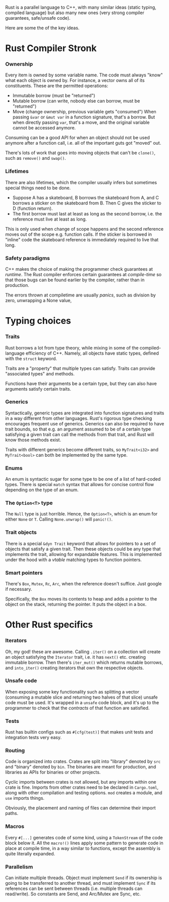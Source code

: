 Rust is a parallel language to C++, with many similar ideas (static typing, compiled language) but also many new ones (very strong compiler guarantees, safe/unsafe code).

Here are some the of the key ideas.
# Rust Compiler Stronk
### Ownership
Every item is owned by some variable name. The code must always "know" what each object is owned by. For instance, a vector owns all of its constituents. These are the permitted operations:
- Immutable borrow (must be "returned")
- Mutable borrow (can write, nobody else can borrow, must be "returned")
- Move (change ownership, previous variable gets "consumed")
When passing `&var` or `&mut var` in a function signature, that's a borrow. But when directly passing `var`, that's a move, and the original variable cannot be accessed anymore.

Consuming can be a good API for when an object should not be used anymore after a function call, i.e. all of the important guts got "moved" out.

There's lots of work that goes into moving objects that can't be `clone()`, such as `remove()` and `swap()`.
### Lifetimes
There are also lifetimes, which the compiler usually infers but sometimes special things need to be done.
- Suppose A has a skateboard, B borrows the skateboard from A, and C borrows a sticker on the skateboard from B. Then C gives the sticker to D (function return).
- The first borrow must last at least as long as the second borrow, i.e. the reference must live at least as long.

This is only used when change of scope happens and the second reference moves out of the scope e.g. function calls. If the sticker is borrowed in "inline" code the skateboard reference is immediately required to live that long.
### Safety paradigms
C++ makes the choice of making the programmer check guarantees at *runtime*. The Rust compiler enforces certain guarantees at *compile-time* so that those bugs can be found earlier by the compiler, rather than in production.

The errors thrown at compiletime are usually *panics*, such as division by zero, unwrapping a None value, 
# Typing choices
### Traits
Rust borrows a lot from type theory, while mixing in some of the compiled-language efficiency of C++. Namely, all objects have static types, defined with the `struct` keyword.

Traits are a "property" that multiple types can satisfy. Traits can provide "associated types" and methods.

Functions have their arguments be a certain type, but they can also have arguments satisfy certain traits.
### Generics
Syntactically, generic types are integrated into function signatures and traits in a way different from other languages. Rust's rigorous type checking encourages frequent use of generics. Generics can also be required to have trait bounds, so that e.g. an argument assumed to be of a certain type satisfying a given trait can call the methods from that trait, and Rust will know those methods exist.

Traits with different generics become different traits, so `MyTrait<i32>` and `MyTrait<bool>` can both be implemented by the same type.
### Enums
An enum is syntactic sugar for some type to be one of a list of hard-coded types. There is special `match` syntax that allows for concise control flow depending on the type of an enum.
### The `Option<T>` type
The `Null` type is just horrible. Hence, the `Option<T>`, which is an enum for either `None` or `T`. Calling `None.unwrap()` will `panic!()`.
### Trait objects
There is a special `&dyn Trait` keyword that allows for pointers to a set of objects that satisfy a given trait. Then these objects could be any type that implements the trait, allowing for expandable features.
This is implemented under the hood with a *vtable* matching types to function pointers.
### Smart pointers
There's `Box`, `Mutex`, `Rc`, `Arc`, when the reference doesn't suffice. Just google if necessary.

Specifically, the `Box` moves its contents to heap and adds a pointer to the object on the stack, returning the pointer. It puts the object in a box.
# Other Rust specifics
### Iterators
Oh, my god! these are awesome. Calling `.iter()` on a collection will create an object satisfying the `Iterator` trait, i.e. it has `next()` etc. creating immutable borrow. Then there's `iter_mut()` which returns mutable borrows, and `into_iter()` creating iterators that own the respective objects.
### Unsafe code
When exposing some key functionality such as splitting a vector (consuming a mutable slice and returning two halves of that slice) unsafe code must be used. It's wrapped in a `unsafe` code block, and it's up to the programmer to check that the *contracts* of that function are satisfied.
### Tests
Rust has builtin configs such as `#[cfg(test)]` that makes unit tests and integration tests very easy.
### Routing
Code is organized into crates. Crates are split into "library" denoted by `src` and "binary" denoted by `bin`. The binaries are meant for production, and libraries as APIs for binaries or other projects.

Cyclic imports between crates is not allowed, but any imports within one crate is fine. Imports from other crates need to be declared in `Cargo.toml`, along with other compilation and testing options. `mod` creates a module, and `use` imports things.

Obviously, the placement and naming of files can determine their import paths.
### Macros
Every `#[...]` generates code of some kind, using a `TokenStream` of the code block below it. All the `macro!()` lines apply some pattern to generate code in place at compile time, in a way similar to functions, except the assembly is quite literally expanded.
### Parallelism
Can initiate multiple threads. Object must implement `Send` if its ownership is going to be transferred to another thread, and must implement `Sync` if its references can be sent between threads (i.e. multiple threads can read/write). So constants are Send, and Arc/Mutex are Sync, etc.
